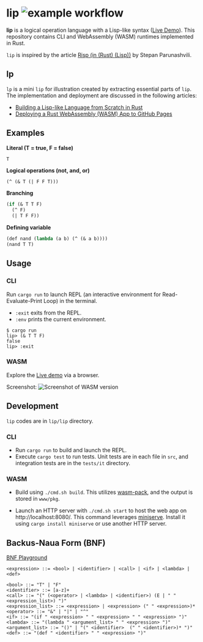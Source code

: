 # lip ![example workflow](https://github.com/momori256/lip/actions/workflows/general.yml/badge.svg)

**lip** is a logical operation language with a Lisp-like syntax ([Live Demo](https://momori256.github.io/lip/lip/www/)). This repository contains CLI and WebAssembly (WASM) runtimes implemented in Rust.

`lip` is inspired by the article [Risp (in (Rust) (Lisp))](https://stopa.io/post/222) by Stepan Parunashvili.

## lp

`lp` is a mini `lip` for illustration created by extracting essential parts of `lip`. The implementation and deployment are discussed in the following articles:

- [Building a Lisp-like Language from Scratch in Rust](https://momori-nakano.hashnode.dev/building-a-lisp-like-language-from-scratch-in-rust)
- [Deploying a Rust WebAssembly (WASM) App to GitHub Pages](https://momori-nakano.hashnode.dev/deploying-a-rust-wasm-app-to-github-pages)

## Examples

**Literal (T = true, F = false)**

```
T
```

**Logical operations (not, and, or)**

```lisp
(^ (& T (| F F T)))
```

**Branching**

```lisp
(if (& T T F)
  (^ F)
  (| T F F))
```

**Defining variable**

```lisp
(def nand (lambda (a b) (^ (& a b))))
(nand T T)
```

## Usage

### CLI

Run `cargo run` to launch REPL (an interactive environment for Read-Evaluate-Print Loop) in the terminal.  

- `:exit` exits from the REPL.
- `:env` prints the current environment.

```
$ cargo run
lip> (& T T F)
false
lip> :exit
```

### WASM

Explore the [Live demo](https://momori256.github.io/lip/lip/www/) via a browser.

Screenshot:
![Screenshot of WASM version](https://github.com/momori256/lip/assets/90558309/aece5b0a-1d26-4e74-b18e-42a3a3ef08c8)

## Development

`lip` codes are in `lip/lip` directory.

### CLI

- Run `cargo run` to build and launch the REPL.
- Execute `cargo test` to run tests. Unit tests are in each file in `src`, and integration tests are in the `tests/it` directory.

### WASM

- Build using `./cmd.sh build`. This utilizes [wasm-pack](https://github.com/rustwasm/wasm-pack), and the output is stored in `www/pkg`.

- Launch an HTTP server with `./cmd.sh start` to host the web app on http://localhost:8080/. This command leverages [miniserve](https://github.com/svenstaro/miniserve). Install it using `cargo install miniserve` or use another HTTP server.

## Backus-Naua Form (BNF)

[BNF Playground](https://bnfplayground.pauliankline.com/?bnf=%3Cexpression%3E%20%3A%3A%3D%20%3Cbool%3E%20%7C%20%3Cidentifier%3E%20%7C%20%3Ccall%3E%20%7C%20%3Cif%3E%20%7C%20%3Clambda%3E%20%7C%20%3Cdef%3E%0A%0A%3Cbool%3E%20%3A%3A%3D%20%22T%22%20%7C%20%22F%22%0A%3Cidentifier%3E%20%3A%3A%3D%20%5Ba-z%5D%2B%0A%3Ccall%3E%20%3A%3A%3D%20%22(%22%20(%3Coperator%3E%20%7C%20%3Clambda%3E%20%7C%20%3Cidentifier%3E)%20(E%20%7C%20%22%20%22%20%3Cexpression_list%3E)%20%22)%22%0A%3Cexpression_list%3E%20%3A%3A%3D%20%3Cexpression%3E%20%7C%20%3Cexpression%3E%20(%22%20%22%20%3Cexpression%3E)*%0A%3Coperator%3E%20%3A%3A%3D%20%22%26%22%20%7C%20%22%7C%22%20%7C%20%22%5E%22%0A%3Cif%3E%20%3A%3A%3D%20%22(if%20%22%20%3Cexpression%3E%20%22%20%22%20%3Cexpression%3E%20%22%20%22%20%3Cexpression%3E%20%22)%22%0A%3Clambda%3E%20%3A%3A%3D%20%22(lambda%20%22%20%3Cargument_list%3E%20%22%20%22%20%3Cexpression%3E%20%22)%22%0A%3Cargument_list%3E%20%3A%3A%3D%20%22()%22%20%7C%20%22(%22%20%3Cidentifier%3E%20%20(%22%20%22%20%3Cidentifier%3E)*%20%22)%22%0A%3Cdef%3E%20%3A%3A%3D%20%22(def%20%22%20%3Cidentifier%3E%20%22%20%22%20%3Cexpression%3E%20%22)%22&name=Simple%20Programming%20Language)

```
<expression> ::= <bool> | <identifier> | <call> | <if> | <lambda> | <def>

<bool> ::= "T" | "F"
<identifier> ::= [a-z]+
<call> ::= "(" (<operator> | <lambda> | <identifier>) (E | " " <expression_list>) ")"
<expression_list> ::= <expression> | <expression> (" " <expression>)*
<operator> ::= "&" | "|" | "^"
<if> ::= "(if " <expression> " " <expression> " " <expression> ")"
<lambda> ::= "(lambda " <argument_list> " " <expression> ")"
<argument_list> ::= "()" | "(" <identifier>  (" " <identifier>)* ")"
<def> ::= "(def " <identifier> " " <expression> ")"
```
